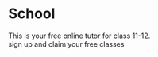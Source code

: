 # School
This is your free online tutor for class 11-12.                                                                                                                                    
sign up and claim your free classes 
